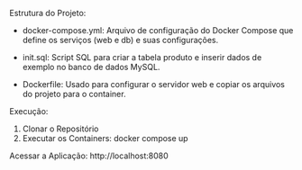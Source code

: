 Estrutura do Projeto:

  - docker-compose.yml: Arquivo de configuração do Docker Compose que define os serviços (web e db) e suas configurações.
    
  - init.sql: Script SQL para criar a tabela produto e inserir dados de exemplo no banco de dados MySQL.
    
  - Dockerfile: Usado para configurar o servidor web e copiar os arquivos do projeto para o container.


Execução:
  1. Clonar o Repositório
  2. Executar os Containers: docker compose up


Acessar a Aplicação: http://localhost:8080
  
